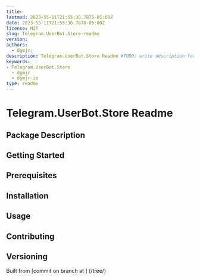 ```yaml
---
title:
lastmod: 2023-55-11T21:55:36.7875-05:00Z
date: 2023-55-11T21:55:36.7878-05:00Z
license: MIT
slug: Telegram.UserBot.Store-readme
version:
authors:
  - dgmjr;
description: Telegram.UserBot.Store Readme #TODO: write description for Telegram.UserBot.Store Readme
keywords:
- Telegram.UserBot.Store
  - dgmjr
  - dgmjr-io
type: readme
---
```

# Telegram.UserBot.Store Readme
<!-- TODO: Write the contents of the Telegram.UserBot.Store Readme file -->
## Package Description
## Getting Started
## Prerequisites
## Installation
## Usage
## Contributing
## Versioning
Built from [commit  on branch  at ]
(/tree/)

